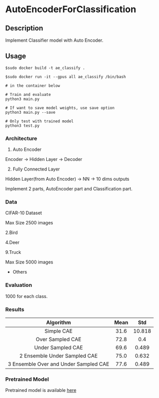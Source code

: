 # AutoEncoderForClassification


## Description

Implement Classifier model with Auto Encoder.

## Usage
```Shell
$sudo docker build -t ae_classify .

$sudo docker run -it --gpus all ae_classify /bin/bash

# in the container below

# Train and evaluate
python3 main.py

# If want to save model weights, use save option
python3 main.py --save

# Only test with trained model
python3 test.py
```


### Architecture

1. Auto Encoder

Encoder -> Hidden Layer -> Decoder

2. Fully Connected Layer

Hidden Layer(from Auto Encoder) -> NN -> 10 dims outputs


Implement 2 parts, AutoEncoder part and Classification part.


### Data

CIFAR-10 Dataset

Max Size 2500 images

  2.Bird  

  4.Deer  

  9.Truck  

Max Size 5000 images

- Others


### Evaluation

1000 for each class.

### Results

| Algorithm | Mean | Std |
| :---: | :---: | :---: |
| Simple CAE | 31.6 | 10.818 |
| Over Sampled CAE | 72.8 | 0.4 |
| Under Sampled CAE | 69.6 | 0.489 |
| 2 Ensemble Under Sampled CAE | 75.0 | 0.632 |
| 3 Ensemble Over and Under Sampled CAE | 77.6 | 0.489 | 

### Pretrained Model

Pretrained model is available [here](https://drive.google.com/drive/folders/1B4mSPVkEN2pWp2hAWq9eMPJnIkr4zE9i?usp=sharing)

